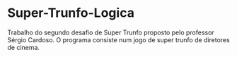 # Super-Trunfo-Logica
Trabalho do segundo desafio de Super Trunfo proposto pelo professor Sérgio Cardoso. O programa consiste num jogo de super trunfo de diretores de cinema.
